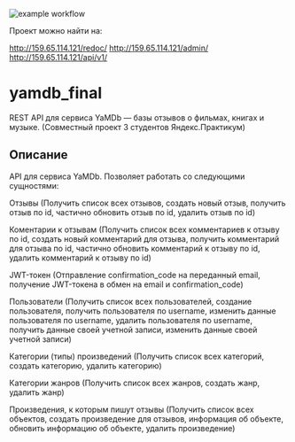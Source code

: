 ![example workflow](https://github.com/noteasycode/yamdb_final/actions/workflows/yamdb_workflow.yml/badge.svg)

Проект можно найти на:

http://159.65.114.121/redoc/
http://159.65.114.121/admin/
http://159.65.114.121/api/v1/

# yamdb_final

REST API для сервиса YaMDb — базы отзывов о фильмах, книгах и музыке. (Совместный проект 3 студентов Яндекс.Практикум)


## Описание

API для сервиса YaMDb. Позволяет работать со следующими сущностями:

Отзывы (Получить список всех отзывов, создать новый отзыв, получить отзыв по id, частично обновить отзыв по id, удалить отзыв по id)

Коментарии к отзывам (Получить список всех комментариев к отзыву по id, создать новый комментарий для отзыва, получить комментарий для отзыва по id, частично обновить комментарий к отзыву по id, удалить комментарий к отзыву по id)

JWT-токен (Отправление confirmation_code на переданный email, получение JWT-токена в обмен на email и confirmation_code)

Пользователи (Получить список всех пользователей, создание пользователя, получить пользователя по username, изменить данные пользователя по username, удалить пользователя по username, получить данные своей учетной записи, изменить данные своей учетной записи)

Категории (типы) произведений (Получить список всех категорий, создать категорию, удалить категорию)

Категории жанров (Получить список всех жанров, создать жанр, удалить жанр)

Произведения, к которым пишут отзывы (Получить список всех объектов, создать произведение для отзывов, информация об объекте, обновить информацию об объекте, удалить произведение)

